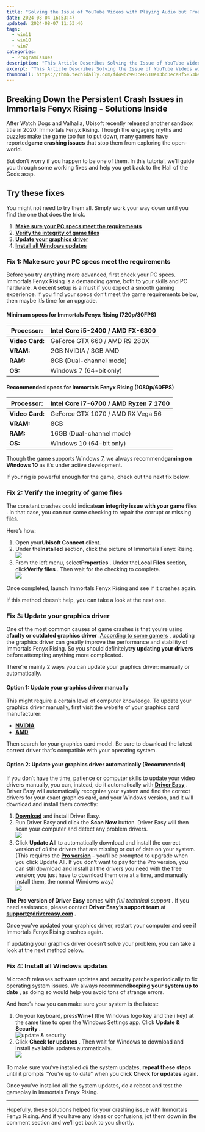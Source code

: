 ```yaml
---
title: "Solving the Issue of YouTube Videos with Playing Audio but Frozen Visuals: Solutions for Chrome and Firefox Users"
date: 2024-08-04 16:53:47
updated: 2024-08-07 11:53:46
tags:
  - win11
  - win10
  - win7
categories:
  - ProgramIssues
description: "This Article Describes Solving the Issue of YouTube Videos with Playing Audio but Frozen Visuals: Solutions for Chrome and Firefox Users"
excerpt: "This Article Describes Solving the Issue of YouTube Videos with Playing Audio but Frozen Visuals: Solutions for Chrome and Firefox Users"
thumbnail: https://thmb.techidaily.com/fd49bc993ce8510e13bd3ece8f5853b9890f1d550e51d2b3c30dcfc01a7a61b2.jpg
---
```


## Breaking Down the Persistent Crash Issues in Immortals Fenyx Rising - Solutions Inside

After Watch Dogs and Valhalla, Ubisoft recently released another sandbox title in 2020: Immortals Fenyx Rising. Though the engaging myths and puzzles make the game too fun to put down, many gamers have reported**game crashing issues** that stop them from exploring the open-world.

 But don’t worry if you happen to be one of them. In this tutorial, we’ll guide you through some working fixes and help you get back to the Hall of the Gods asap.

## Try these fixes

 You might not need to try them all. Simply work your way down until you find the one that does the trick.

1. [**Make sure your PC specs meet the requirements**](https://tools.techidaily.com/drivereasy/download/)
2. [**Verify the integrity of game files**](https://tools.techidaily.com/drivereasy/download/)
3. [**Update your graphics driver**](https://tools.techidaily.com/drivereasy/download/)
4. **[Install all Windows updates](https://tools.techidaily.com/drivereasy/download/)**

### Fix 1: Make sure your PC specs meet the requirements

 Before you try anything more advanced, first check your PC specs. Immortals Fenyx Rising is a demanding game, both to your skills and PC hardware. A decent setup is a must if you expect a smooth gaming experience. If you find your specs don’t meet the game requirements below, then maybe it’s time for an upgrade.

#### Minimum specs for Immortals Fenyx Rising (720p/30FPS)

| **Processor:**  | Intel Core i5-2400 / AMD FX-6300 |
| --------------- | -------------------------------- |
| **Video Card:** | GeForce GTX 660 / AMD R9 280X    |
| **VRAM:**       | 2GB NVIDIA / 3GB AMD             |
| **RAM:**        | 8GB (Dual-channel mode)          |
| **OS:**         | Windows 7 (64-bit only)          |

#### Recommended specs for Immortals Fenyx Rising (1080p/60FPS)

| **Processor:**  | Intel Core i7-6700 / AMD Ryzen 7 1700 |
| --------------- | ------------------------------------- |
| **Video Card:** | GeForce GTX 1070 / AMD RX Vega 56     |
| **VRAM:**       | 8GB                                   |
| **RAM:**        | 16GB (Dual-channel mode)              |
| **OS:**         | Windows 10 (64-bit only)              |

 Though the game supports Windows 7, we always recommend**gaming on Windows 10** as it’s under active development.

 If your rig is powerful enough for the game, check out the next fix below.

### Fix 2: Verify the integrity of game files

 The constant crashes could indicate**an integrity issue with your game files** . In that case, you can run some checking to repair the corrupt or missing files.

Here’s how:

1. Open your**Ubisoft Connect** client.
2. Under the**Installed** section, click the picture of Immortals Fenyx Rising.  
![](https://images.drivereasy.com/wp-content/uploads/2020/12/ifr-verify-1.jpg)
3. From the left menu, select**Properties** . Under the**Local Files** section, click**Verify files** . Then wait for the checking to complete.  
![](https://images.drivereasy.com/wp-content/uploads/2020/12/ifr-verify-2.jpg)

 Once completed, launch Immortals Fenyx Rising and see if it crashes again.

If this method doesn’t help, you can take a look at the next one.

### Fix 3: Update your graphics driver

 One of the most common causes of game crashes is that you’re using a**faulty or outdated graphics driver** .[According to some gamers](https://www.reddit.com/r/ubisoft/comments/k60g25/immortals%5Ffenyx%5Frising%5Fis%5Fvery%5Fpoorly%5Foptimized/) , updating the graphics driver can greatly improve the performance and stability of Immortals Fenyx Rising. So you should definitely**try updating your drivers** before attempting anything more complicated.

 There’re mainly 2 ways you can update your graphics driver: manually or automatically.

#### Option 1: Update your graphics driver manually

 This might require a certain level of computer knowledge. To update your graphics driver manually, first visit the website of your graphics card manufacturer:

* **[NVIDIA](https://tools.techidaily.com/drivereasy/download/)**
* **[AMD](https://www.amd.com/en/support)**

 Then search for your graphics card model. Be sure to download the latest correct driver that’s compatible with your operating system.

#### Option 2: Update your graphics driver automatically (Recommended)

 If you don’t have the time, patience or computer skills to update your video drivers manually, you can, instead, do it automatically with **[Driver Easy](https://tools.techidaily.com/drivereasy/download/)**  . Driver Easy will automatically recognize your system and find the correct drivers for your exact graphics card, and your Windows version, and it will download and install them correctly:

1. **[Download](https://tools.techidaily.com/drivereasy/download/)**  and install Driver Easy.
2. Run Driver Easy and click the **Scan Now** button. Driver Easy will then scan your computer and detect any problem drivers.  
![](https://images.drivereasy.com/wp-content/uploads/2020/08/Scan-now.jpg)
3. Click **Update All** to automatically download and install the correct version of _all_ the drivers that are missing or out of date on your system.  
 (This requires the **[Pro version](https://tools.techidaily.com/drivereasy/download/)**  – you’ll be prompted to upgrade when you click Update All. If you don’t want to pay for the Pro version, you can still download and install all the drivers you need with the free version; you just have to download them one at a time, and manually install them, the normal Windows way.)  
![](https://images.drivereasy.com/wp-content/uploads/2020/09/de-update-all-rtx-3080.jpg)

**The Pro version of Driver Easy** comes with _full technical support_ . If you need assistance, please contact **Driver Easy’s support team** at **[support@drivereasy.com](https://tools.techidaily.com/drivereasy/download/) .**

 Once you’ve updated your graphics driver, restart your computer and see if Immortals Fenyx Rising crashes again.

 If updating your graphics driver doesn’t solve your problem, you can take a look at the next method below.

### Fix 4: Install all Windows updates

 Microsoft releases software updates and security patches periodically to fix operating system issues. We always recommend**keeping your system up to date** , as doing so would help you avoid tons of strange errors.

And here’s how you can make sure your system is the latest:

1. On your keyboard, press**Win+I** (the Windows logo key and the i key) at the same time to open the Windows Settings app. Click **Update & Security** .  
![update & security](https://images.drivereasy.com/wp-content/uploads/2020/10/update-security-2.jpg)
2. Click **Check for updates** . Then wait for Windows to download and install available updates automatically.  
![](https://images.drivereasy.com/wp-content/uploads/2020/08/windows-security-update-click-check-for-update.jpg)

 To make sure you’ve installed _all_  the system updates, **repeat these steps** until it prompts “You’re up to date” when you click **Check for updates** again.

 Once you’ve installed all the system updates, do a reboot and test the gameplay in Immortals Fenyx Rising.

---

 Hopefully, these solutions helped fix your crashing issue with Immortals Fenyx Rising. And if you have any ideas or confusions, jot them down in the comment section and we’ll get back to you shortly.

<ins class="adsbygoogle"
     style="display:block"
     data-ad-format="autorelaxed"
     data-ad-client="ca-pub-7571918770474297"
     data-ad-slot="1223367746"></ins>



<ins class="adsbygoogle"
     style="display:block"
     data-ad-client="ca-pub-7571918770474297"
     data-ad-slot="8358498916"
     data-ad-format="auto"
     data-full-width-responsive="true"></ins>
